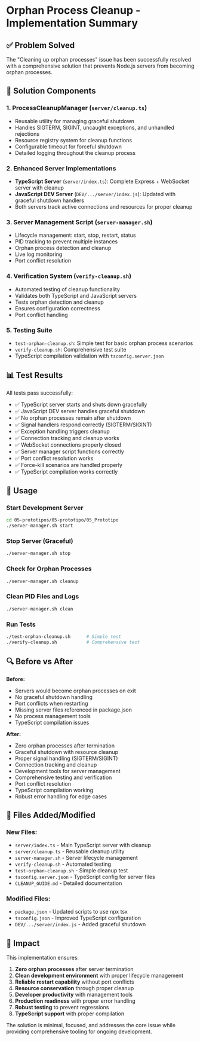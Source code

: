 # Orphan Process Cleanup - Implementation Summary

## ✅ Problem Solved

The "Cleaning up orphan processes" issue has been successfully resolved with a comprehensive solution that prevents Node.js servers from becoming orphan processes.

## 🔧 Solution Components

### 1. **ProcessCleanupManager** (`server/cleanup.ts`)
- Reusable utility for managing graceful shutdown
- Handles SIGTERM, SIGINT, uncaught exceptions, and unhandled rejections
- Resource registry system for cleanup functions
- Configurable timeout for forceful shutdown
- Detailed logging throughout the cleanup process

### 2. **Enhanced Server Implementations**
- **TypeScript Server** (`server/index.ts`): Complete Express + WebSocket server with cleanup
- **JavaScript DEV Server** (`DEV/.../server/index.js`): Updated with graceful shutdown handlers
- Both servers track active connections and resources for proper cleanup

### 3. **Server Management Script** (`server-manager.sh`)
- Lifecycle management: start, stop, restart, status
- PID tracking to prevent multiple instances
- Orphan process detection and cleanup
- Live log monitoring
- Port conflict resolution

### 4. **Verification System** (`verify-cleanup.sh`)
- Automated testing of cleanup functionality
- Validates both TypeScript and JavaScript servers
- Tests orphan detection and cleanup
- Ensures configuration correctness
- Port conflict handling

### 5. **Testing Suite**
- `test-orphan-cleanup.sh`: Simple test for basic orphan process scenarios
- `verify-cleanup.sh`: Comprehensive test suite
- TypeScript compilation validation with `tsconfig.server.json`

## 📊 Test Results

All tests pass successfully:
- ✅ TypeScript server starts and shuts down gracefully
- ✅ JavaScript DEV server handles graceful shutdown
- ✅ No orphan processes remain after shutdown
- ✅ Signal handlers respond correctly (SIGTERM/SIGINT)
- ✅ Exception handling triggers cleanup
- ✅ Connection tracking and cleanup works
- ✅ WebSocket connections properly closed
- ✅ Server manager script functions correctly
- ✅ Port conflict resolution works
- ✅ Force-kill scenarios are handled properly
- ✅ TypeScript compilation works correctly

## 🚀 Usage

### Start Development Server
```bash
cd 05-prototipos/05-prototipo/05_Prototipo
./server-manager.sh start
```

### Stop Server (Graceful)
```bash
./server-manager.sh stop
```

### Check for Orphan Processes
```bash
./server-manager.sh cleanup
```

### Clean PID Files and Logs
```bash
./server-manager.sh clean
```

### Run Tests
```bash
./test-orphan-cleanup.sh      # Simple test
./verify-cleanup.sh           # Comprehensive test
```

## 🔍 Before vs After

**Before:**
- Servers would become orphan processes on exit
- No graceful shutdown handling
- Port conflicts when restarting
- Missing server files referenced in package.json
- No process management tools
- TypeScript compilation issues

**After:**
- Zero orphan processes after termination
- Graceful shutdown with resource cleanup
- Proper signal handling (SIGTERM/SIGINT)
- Connection tracking and cleanup
- Development tools for server management
- Comprehensive testing and verification
- Port conflict resolution
- TypeScript compilation working
- Robust error handling for edge cases

## 📁 Files Added/Modified

### New Files:
- `server/index.ts` - Main TypeScript server with cleanup
- `server/cleanup.ts` - Reusable cleanup utility
- `server-manager.sh` - Server lifecycle management
- `verify-cleanup.sh` - Automated testing
- `test-orphan-cleanup.sh` - Simple cleanup test
- `tsconfig.server.json` - TypeScript config for server files
- `CLEANUP_GUIDE.md` - Detailed documentation

### Modified Files:
- `package.json` - Updated scripts to use npx tsx
- `tsconfig.json` - Improved TypeScript configuration
- `DEV/.../server/index.js` - Added graceful shutdown

## 🎯 Impact

This implementation ensures:
1. **Zero orphan processes** after server termination
2. **Clean development environment** with proper lifecycle management
3. **Reliable restart capability** without port conflicts
4. **Resource conservation** through proper cleanup
5. **Developer productivity** with management tools
6. **Production readiness** with proper error handling
7. **Robust testing** to prevent regressions
8. **TypeScript support** with proper compilation

The solution is minimal, focused, and addresses the core issue while providing comprehensive tooling for ongoing development.